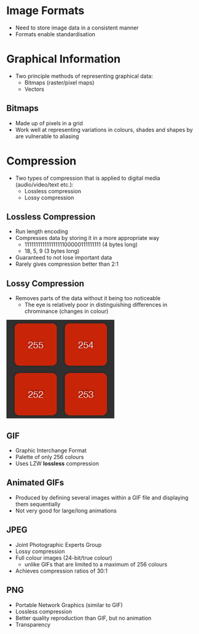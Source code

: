# Image Formats

* Need to store image data in a consistent manner
* Formats enable standardisation



# Graphical Information

* Two principle methods of representing graphical data:
  * Bitmaps (raster/pixel maps)
  * Vectors



## Bitmaps

* Made up of pixels in a grid
* Work well at representing variations in colours, shades and shapes by are vulnerable to aliasing



# Compression

* Two types of compression that is applied to digital media (audio/video/text etc.):
  * Lossless compression
  * Lossy compression



## Lossless Compression

* Run length encoding
* Compresses data by storing it in a more appropriate way
  * 11111111111111111100000111111111 (4 bytes long)
  * 18, 5, 9 (3 bytes long)
* Guaranteed to not lose important data
* Rarely gives compression better than 2:1



## Lossy Compression

* Removes parts of the data without it being too noticeable
  * The eye is relatively poor in distinguishing differences in chrominance (changes in colour)

<img src="Images/chrominance-difference.PNG"/>



## GIF

* Graphic Interchange Format
* Palette of only 256 colours
* Uses LZW **lossless** compression



## Animated GIFs

* Produced by defining several images within a GIF file and displaying them sequentially
* Not very good for large/long animations



## JPEG

* Joint Photographic Experts Group
* Lossy compression
* Full colour images (24-bit/true colour)
  * unlike GIFs that are limited to a maximum of 256 colours
* Achieves compression ratios of 30:1



## PNG

* Portable Network Graphics (similar to GIF)
* Lossless compression
* Better quality reproduction than GIF, but no animation
* Transparency



